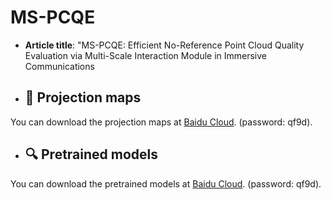 # MS-PCQE

- **Article title**: "MS-PCQE: Efficient No-Reference Point Cloud Quality Evaluation via Multi-Scale Interaction Module in Immersive Communications


- ## 📁 Projection maps
You can download the projection maps at [Baidu Cloud]([Link]：https://pan.baidu.com/s/1llzmPwymHbG-eVBE2VwxYw). (password: qf9d).
- ## 🔍 Pretrained models
You can download the pretrained models at [Baidu Cloud]([Link]：https://pan.baidu.com/s/1llzmPwymHbG-eVBE2VwxYw). (password: qf9d).

